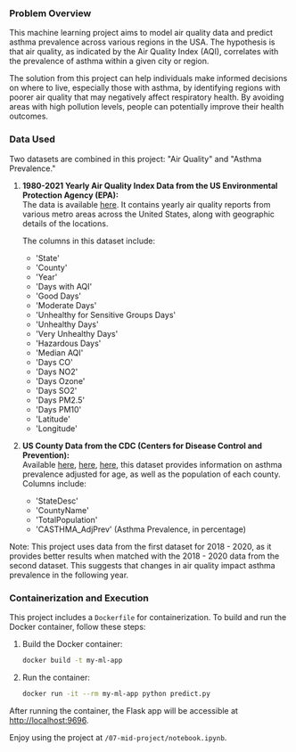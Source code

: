 ### Problem Overview

This machine learning project aims to model air quality data and predict asthma prevalence across various regions in the USA. The hypothesis is that air quality, as indicated by the Air Quality Index (AQI), correlates with the prevalence of asthma within a given city or region.

The solution from this project can help individuals make informed decisions on where to live, especially those with asthma, by identifying regions with poorer air quality that may negatively affect respiratory health. By avoiding areas with high pollution levels, people can potentially improve their health outcomes.

### Data Used

Two datasets are combined in this project: "Air Quality" and "Asthma Prevalence."

1. **1980-2021 Yearly Air Quality Index Data from the US Environmental Protection Agency (EPA):**  
   The data is available [here](https://www.kaggle.com/threnjen/40-years-of-air-quality-index-from-the-epa-yearly). It contains yearly air quality reports from various metro areas across the United States, along with geographic details of the locations.  

   The columns in this dataset include:  
   - 'State'  
   - 'County'  
   - 'Year'  
   - 'Days with AQI'  
   - 'Good Days'  
   - 'Moderate Days'  
   - 'Unhealthy for Sensitive Groups Days'  
   - 'Unhealthy Days'  
   - 'Very Unhealthy Days'  
   - 'Hazardous Days'  
   - 'Median AQI'  
   - 'Days CO'  
   - 'Days NO2'  
   - 'Days Ozone'  
   - 'Days SO2'  
   - 'Days PM2.5'  
   - 'Days PM10'  
   - 'Latitude'  
   - 'Longitude'

2. **US County Data from the CDC (Centers for Disease Control and Prevention):**  
   Available [here](https://data.cdc.gov/500-Cities-Places/PLACES-County-Data-GIS-Friendly-Format-2020-releas/mssc-ksj7/about_data), [here](https://data.cdc.gov/500-Cities-Places/PLACES-County-Data-GIS-Friendly-Format-2021-releas/kmvs-jkvx/about_data), [here](https://data.cdc.gov/500-Cities-Places/PLACES-County-Data-GIS-Friendly-Format-2022-releas/xyst-f73f/about_data), this dataset provides information on asthma prevalence adjusted for age, as well as the population of each county.  
   Columns include:  
   - 'StateDesc'  
   - 'CountyName'  
   - 'TotalPopulation'  
   - 'CASTHMA_AdjPrev' (Asthma Prevalence, in percentage)

Note: This project uses data from the first dataset for 2018 - 2020, as it provides better results when matched with the 2018 - 2020 data from the second dataset. This suggests that changes in air quality impact asthma prevalence in the following year.

### Containerization and Execution

This project includes a `Dockerfile` for containerization. To build and run the Docker container, follow these steps:

1. Build the Docker container:

   ```bash
   docker build -t my-ml-app
   ```

2. Run the container:

   ```bash
   docker run -it --rm my-ml-app python predict.py
   ```

After running the container, the Flask app will be accessible at [http://localhost:9696](http://localhost:9696/).

Enjoy using the project at `/07-mid-project/notebook.ipynb`.
